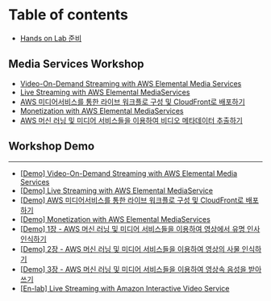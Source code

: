 # Table of contents

* [Hands on Lab 준비](README.md)

## Media Services Workshop <a id="vod"></a>

* [Video-On-Demand Streaming with AWS Elemental Media Services](vod/vod.md)
* [Live Streaming with AWS Elemental MediaServices](vod/live-streaming-with-aws-elemental-mediaservices.md)
* [AWS 미디어서비스를 통한 라이브 워크플로 구성 및 CloudFront로 배포하기](vod/aws.md)
* [Monetization with AWS Elemental MediaServices](vod/monetization-with-aws-elemental-mediaservices.md)
* [AWS 머신 러닝 및 미디어 서비스들을 이용하여 비디오 메타데이터 추출하기](vod/media-analysis.md)

## Workshop Demo <a id="hand-on-lab-record"></a>

---

* [\[Demo\] Video-On-Demand Streaming with AWS Elemental Media Services](https://youtu.be/ZO2c47KF4KE)
* [\[Demo\] Live Streaming with AWS Elemental MediaService](https://www.youtube.com/watch?v=YLibzVpQgo0)
* [\[Demo\] AWS 미디어서비스를 통한 라이브 워크플로 구성 및 CloudFront로 배포하기](https://youtu.be/ZO2c47KF4KE)
* [\[Demo\] Monetization with AWS Elemental MediaServices](https://youtu.be/yOiLKIZOYjE)
* [\[Demo\] 1장 - AWS 머신 러닝 및 미디어 서비스들을 이용하여 영상에서 유명 인사 인식하기](https://samsungdocs.awsapps.com/workdocs/index.html#/share/document/925660dd53d8524e92551bd8c57ce14332bea326382c0bc4f75266064a729bf2)
* [\[Demo\] 2장 - AWS 머신 러닝 및 미디어 서비스들을 이용하여 영상의 사물 인식하기](https://youtu.be/34jPHqlOUHY)
* [\[Demo\] 3장 - AWS 머신 러닝 및 미디어 서비스들을 이용하여 영상속 음성을 받아쓰기](https://youtu.be/R9jQ2weHPf0)
* [\[En-lab\] Live Streaming with Amazon Interactive Video Service](https://ivs-streaming.workshop.aws/en/)

